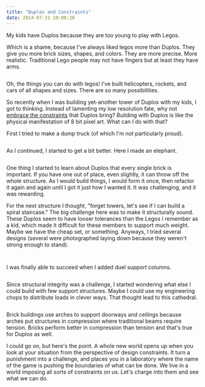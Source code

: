```yaml
---
title: "Duplos and Constraints"
date: 2014-07-31 20:08:28
---
```


My kids have Duplos because they are too young to play with Legos.

Which is a shame, because I've always liked legos more than Duplos. They give you more brick sizes, shapes, and colors. They are more precise. More realistic. Traditional Lego people may not have fingers but at least they have arms.

<p style="text-align: center;">
  <img alt="" src="http://www.bryanbraun.com/assets/images/duplo-vs-lego.png" />
</p>

Oh, the things you can do with legos! I've built helicopters, rockets, and cars of all shapes and sizes. There are so many possibilities.

So recently when I was building yet-another tower of Duplos with my kids, I got to thinking. Instead of lamenting my low resolution fate, why not [embrace the constraints][1] that Duplos bring? Building with Duplos is like the physical manifestation of 8 bit pixel art. What can I do with that?

 [1]: http://www.bryanbraun.com/2013/06/21/constraints-are-fun

First I tried to make a dump truck (of which I'm not particularly proud).

<p style="text-align: center;">
  <img alt="" src="http://www.bryanbraun.com/assets/images/duplo-truck.jpg" />
</p>

As I continued, I started to get a bit better. Here I made an elephant.

<p style="text-align: center;">
  <img alt="" src="http://www.bryanbraun.com/assets/images/duplo-elephant.jpg" />
</p>

One thing I started to learn about Duplos that every single brick is important. If you have one out of place, even slightly, it can throw off the whole structure. As I would build things, I would form it once, then refactor it again and again until I got it just how I wanted it. It was challenging, and it was rewarding.

For the next structure I thought, "forget towers, let's see if I can build a spiral staircase." The big challenge here was to make it structurally sound. These Duplos seem to have looser tolerances than the Legos I remember as a kid, which made it difficult for these members to support much weight. Maybe we have the cheap set, or something. Anyways, I tried several designs (several were photographed laying down because they weren't strong enough to stand).

<p style="text-align: center;">
  <img alt="" src="http://www.bryanbraun.com/assets/images/duplo-tower-2.jpg" />
</p>

<p style="text-align: center;">
  <img alt="" src="http://www.bryanbraun.com/assets/images/duplo-tower-1.jpg" />
</p>

I was finally able to succeed when I added duel support columns.

<p style="text-align: center;">
  <img alt="" src="http://www.bryanbraun.com/assets/images/duplo-tower-3.jpg" />
</p>

Since structural integrity was a challenge, I started wondering what else I could build with few support structures. Maybe I could use my engineering chops to distribute loads in clever ways. That thought lead to this cathedral.

<p style="text-align: center;">
  <img alt="" src="http://www.bryanbraun.com/assets/images/duplo-cathedral.jpg" />
</p>

Brick buildings use arches to support doorways and ceilings because arches put structures in compression where traditional beams require tension. Bricks perform better in compression than tension and that's true for Duplos as well.

I could go on, but here's the point. A whole new world opens up when you look at your situation from the perspective of design constraints. It turn a punishment into a challenge, and places you in a laboratory where the name of the game is pushing the boundaries of what can be done. We live in a world imposing all sorts of constraints on us. Let's charge into them and see what we can do.
